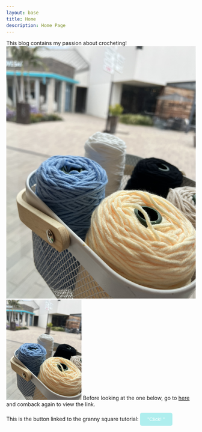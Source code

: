 ```yaml
---
layout: base
title: Home 
description: Home Page
---
```

This blog contains my passion about crocheting!
![alt text](navigation/images/notebooks/IMG_3986.jpeg)
<img src="navigation/images/notebooks/IMG_3986.jpeg" alt="Description" style="width:200px; height:auto;">
Before looking at the one below, go to [here](navigation/crochet.md) and comback again to view the link.

This is the button linked to the granny square tutorial:
<a href="https://www.youtube.com/watch?v=euqnRKNJaXo">
    <button style="background-color: #AFEEEE; color: white; padding: 10px 20px; border: none; border-radius: 5px; cursor: pointer;">"Click! "</button>






